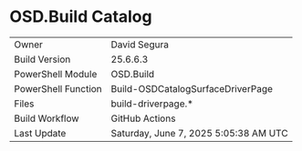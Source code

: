 ﻿# OSD.Build Catalog

| | |
|-|-|
| Owner | David Segura |
| Build Version | 25.6.6.3 |
| PowerShell Module | OSD.Build |
| PowerShell Function | Build-OSDCatalogSurfaceDriverPage |
| Files | build-driverpage.* |
| Build Workflow | GitHub Actions |
| Last Update | Saturday, June 7, 2025 5:05:38 AM UTC |
